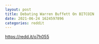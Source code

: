 ```yaml
--- 
layout: post 
title: Debating Warren Buffett On BITCOIN 
date: 2021-06-24 1624597896 
categories: reddit 
--- 
```

https://redd.it/o7h055